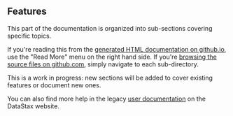## Features

This part of the documentation is organized into sub-sections covering
specific topics.

If you're reading this from the [generated HTML documentation on
github.io](http://datastax.github.io/java-driver/), use the "Read More"
menu on the right hand side. If you're [browsing the source files on
github.com](https://github.com/datastax/java-driver/tree/2.0/features),
simply navigate to each sub-directory.

This is a work in progress: new sections will be added to cover existing
features or document new ones.

You can also find more help in the legacy
[user documentation](http://docs.datastax.com/en/developer/java-driver/2.0/java-driver/whatsNew2.html)
on the DataStax website.
